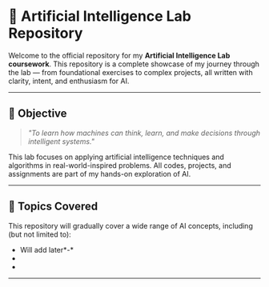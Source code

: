 # 🧠 Artificial Intelligence Lab Repository

Welcome to the official repository for my **Artificial Intelligence Lab coursework**. This repository is a complete showcase of my journey through the lab — from foundational exercises to complex projects, all written with clarity, intent, and enthusiasm for AI.

---

## 🧾 Objective

> _"To learn how machines can think, learn, and make decisions through intelligent systems."_  

This lab focuses on applying artificial intelligence techniques and algorithms in real-world-inspired problems. All codes, projects, and assignments are part of my hands-on exploration of AI.

---

## 🧩 Topics Covered

This repository will gradually cover a wide range of AI concepts, including (but not limited to):

- Will add later*-*
- 
- 

---


